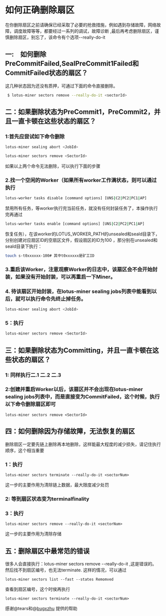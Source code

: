 # 如何正确删除扇区
在你删除扇区之前请确保已经采取了必要的抢救措施，例如遇到存储故障，网络故障，调度故障等等，都要经过一系列的调试，故障诊断 ,最后再考虑删除扇区，谨慎删除扇区，别忘了，该命令有个选项--really-do-it
 
## 一:　如何删除PreCommitFailed,SealPreCommit1Failed和CommitFailed状态的扇区？
这几种状态因为还没有质押，可通过下面的命令直接删除。

```sh
 $ lotus-miner sectors remove --really-do-it <sectorId>
```
 
## 二：如果删除状态为PreCommit1，PreCommit2，并且一直卡顿在这些状态的扇区？
### 1:首先应尝试如下命令删除
```sh
lotus-miner sealing abort <JobId>
```
```sh
lotus-miner sectors remove <SectorId>
```
如果以上两个命令无法删除，可以执行下面的步骤
 
### 2.找一个空闲的Worker（如果所有worker工作满状态，则可以通过执行
```sh
lotus-worker tasks disable [command options] [UNS|C2|PC2|PC1|AP]
```
禁用所有任务，等worker执行完当前任务，就没有任何封装任务了，本操作执行完再通过
```sh
lotus-worker tasks enable [command options] [UNS|C2|PC2|PC1|AP]
```
恢复任务），在该worker的LOTUS_WORKER_PATH的unsealed和seald目录下，分别创建对应扇区ID的空扇区文件，假设扇区的ID为100
，那分别在unsealed和seald目录下执行：
```sh
touch s-t0xxxxxx-100# 其中t0xxxxxx是矿工ID
```
 
### 3.重启该Worker，注意观察Worker的日志中，该扇区会不会开始封装，如果没有开始封装，可以再重启一下Miner。
 
### 4. 待该扇区开始封装，在lotus-miner sealing jobs列表中能看到以后，就可以执行命令先终止掉任务。
```sh 
lotus-miner sealing abort <JobId>
```
 
### 5：执行
```sh 
lotus-miner sectors remove <SectorId>
```
 
## 三：如果删除状态为Committing，并且一直卡顿在这些状态的扇区？
### 1: 同样执行二.1 二.2 二.3
 
### 2:创建并重启Worker以后，该扇区并不会出现在lotus-miner sealing jobs列表中，而是直接变为CommitFailed，这个时候，执行以下命令删除扇区即可
```shell 
lotus-miner sectors remove <SectorId>
```
 
## 四：如何删除因为存储故障，无法恢复的扇区
删除扇区一定要先链上删除再本地删除，这样能最大程度的减少损失，请记住执行顺序，这个相当重要
 
### 1：执行
```shell 
lotus-miner sectors terminate --really-do-it <sectorNum>
```
这一步的主要作用为清除链上数据，最大限度减少处罚
 
### 2: 等到扇区状态变为terminalfinality
 
### 3：执行
```shell 
lotus-miner sectors remove --really-do-it <sectorNum>
```
这一步的主要作用为清除存储
 
## 五：删除扇区中最常范的错误
很多人会直接执行：lotus-miner sectors remove --really-do-it <sectorNum>,这是错误的。然后找不到扇区编号，也无法terminate. 这样的情况，可以通过
```shell 
lotus-miner sectors list --fast --states Remomved
```
查看到扇区编号，这个时侯再执行
```shell
lotus-miner sectors terminate --really-do-it <sectorNum> 
```
 
感谢@tears和@[bugxzhu](https://github.com/bugxzhu) 提供的帮助
 
 
 
 
 

